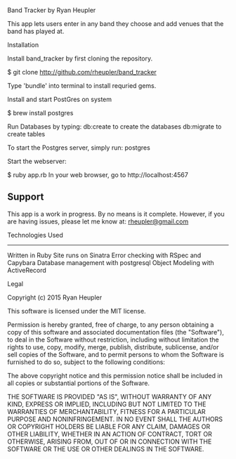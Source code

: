 Band Tracker
by Ryan Heupler

This app lets users enter in any band they choose and add venues that the band has played at.

Installation

Install band_tracker by first cloning the repository.

$ git clone http://github.com/rheupler/band_tracker

Type 'bundle' into terminal to install requried gems.

Install and start PostGres on system

$ brew install postgres

Run Databases by typing:
db:create to create the databases
db:migrate to create tables


To start the Postgres server, simply run:
postgres

Start the webserver:

$ ruby app.rb
In your web browser, go to http://localhost:4567


Support
-------

This app is a work in progress.  By no means is it complete. However, if you are having issues, please let me know at: rheupler@gmail.com

Technologies Used
_________________

Written in Ruby
Site runs on Sinatra
Error checking with RSpec and Capybara
Database management with postgresql
Object Modeling with ActiveRecord

Legal

Copyright (c) 2015 Ryan Heupler

This software is licensed under the MIT license.

Permission is hereby granted, free of charge, to any person obtaining a copy of this software and associated documentation files (the "Software"), to deal in the Software without restriction, including without limitation the rights to use, copy, modify, merge, publish, distribute, sublicense, and/or sell copies of the Software, and to permit persons to whom the Software is furnished to do so, subject to the following conditions:

The above copyright notice and this permission notice shall be included in all copies or substantial portions of the Software.

THE SOFTWARE IS PROVIDED "AS IS", WITHOUT WARRANTY OF ANY KIND, EXPRESS OR IMPLIED, INCLUDING BUT NOT LIMITED TO THE WARRANTIES OF MERCHANTABILITY, FITNESS FOR A PARTICULAR PURPOSE AND NONINFRINGEMENT. IN NO EVENT SHALL THE AUTHORS OR COPYRIGHT HOLDERS BE LIABLE FOR ANY CLAIM, DAMAGES OR OTHER LIABILITY, WHETHER IN AN ACTION OF CONTRACT, TORT OR OTHERWISE, ARISING FROM, OUT OF OR IN CONNECTION WITH THE SOFTWARE OR THE USE OR OTHER DEALINGS IN THE SOFTWARE.
